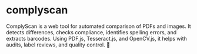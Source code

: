 # complyscan
ComplyScan is a web tool for automated comparison of PDFs and images. It detects differences, checks compliance, identifies spelling errors, and extracts barcodes. Using PDF.js, Tesseract.js, and OpenCV.js, it helps with audits, label reviews, and quality control. 🚀
